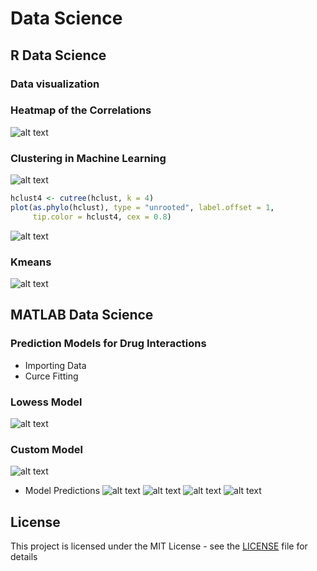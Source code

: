 # Data Science

## R Data Science
### Data visualization

### Heatmap of the Correlations
![alt text](https://github.com/David-SF2290/Data_Science_R_and_MATLAB/blob/master/Graph_Doc/Correlations.JPG)

### Clustering in Machine Learning
![alt text](https://github.com/David-SF2290/Data_Science_R_and_MATLAB/blob/master/Graph_Doc/Cluster1.JPG)

```R
hclust4 <- cutree(hclust, k = 4)
plot(as.phylo(hclust), type = "unrooted", label.offset = 1,
     tip.color = hclust4, cex = 0.8)
```

![alt text](https://github.com/David-SF2290/Data_Science_R_and_MATLAB/blob/master/Graph_Doc/Cluster2.JPG)

### Kmeans 
![alt text](https://github.com/David-SF2290/Data_Science_R_and_MATLAB/blob/master/Graph_Doc/Kmeans.JPG)





## MATLAB Data Science
### Prediction Models for Drug Interactions
- Importing Data 
- Curce Fitting 

### Lowess Model 
![alt text](https://github.com/David-SF2290/Data_Science/blob/master/MATLAB_Data_Science/Graph_Doc/Algo.Lowess.jpg)

### Custom Model 
![alt text](https://github.com/David-SF2290/Data_Science/blob/master/MATLAB_Data_Science/Graph_Doc/Algo.Custom.jpg)

- Model Predictions
![alt text](https://github.com/David-SF2290/Data_Science/blob/master/MATLAB_Data_Science/Graph_Doc/MP1.jpg)
![alt text](https://github.com/David-SF2290/Data_Science/blob/master/MATLAB_Data_Science/Graph_Doc/MP2.jpg)
![alt text](https://github.com/David-SF2290/Data_Science/blob/master/MATLAB_Data_Science/Graph_Doc/MP3.jpg)
![alt text](https://github.com/David-SF2290/Data_Science/blob/master/MATLAB_Data_Science/Graph_Doc/MP4.jpg)

## License
This project is licensed under the MIT License - see the [LICENSE](LICENSE) file for details
